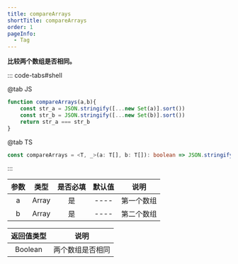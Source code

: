 ```yaml
---
title: compareArrays
shortTitle: compareArrays
order: 1
pageInfo:
  - Tag
---
```


**比较两个数组是否相同。**

::: code-tabs#shell

@tab JS
```javascript
function compareArrays(a,b){
    const str_a = JSON.stringify([...new Set(a)].sort())
    const str_b = JSON.stringify([...new Set(b)].sort())
    return str_a === str_b
}
```

@tab TS
```typescript
const compareArrays = <T, _>(a: T[], b: T[]): boolean => JSON.stringify([...(new Set(a))].sort()) === JSON.stringify([...(new Set(b))].sort())
```

:::

| 参数 | 类型 | 是否必填 | 默认值 | 说明 |
| :---: | :---: | :---: | :---: | :---: |
| a | Array | 是 | ---- | 第一个数组 |
| b | Array | 是 | ---- | 第二个数组 |

| 返回值类型 | 说明 |
| :---: | :---: |
| Boolean | 两个数组是否相同 |



